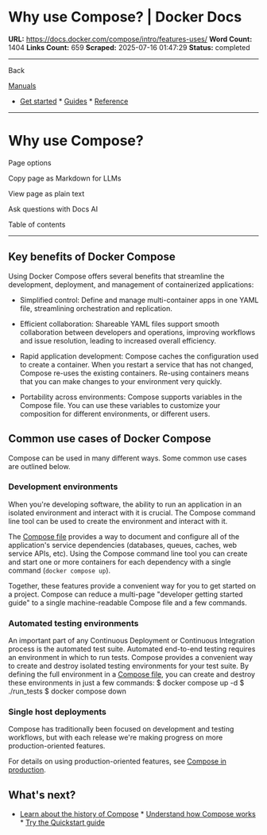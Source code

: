 # Why use Compose? | Docker Docs

**URL:** https://docs.docker.com/compose/intro/features-uses/
**Word Count:** 1404
**Links Count:** 659
**Scraped:** 2025-07-16 01:47:29
**Status:** completed

---

Back

[Manuals](https://docs.docker.com/manuals/)

  * [Get started](https://docs.docker.com/get-started/)   * [Guides](https://docs.docker.com/guides/)   * [Reference](https://docs.docker.com/reference/)

* * *

# Why use Compose?

Page options

Copy page as Markdown for LLMs

View page as plain text

Ask questions with Docs AI

Table of contents

* * *

## Key benefits of Docker Compose

Using Docker Compose offers several benefits that streamline the development, deployment, and management of containerized applications:

  * Simplified control: Define and manage multi-container apps in one YAML file, streamlining orchestration and replication.

  * Efficient collaboration: Shareable YAML files support smooth collaboration between developers and operations, improving workflows and issue resolution, leading to increased overall efficiency.

  * Rapid application development: Compose caches the configuration used to create a container. When you restart a service that has not changed, Compose re-uses the existing containers. Re-using containers means that you can make changes to your environment very quickly.

  * Portability across environments: Compose supports variables in the Compose file. You can use these variables to customize your composition for different environments, or different users.

## Common use cases of Docker Compose

Compose can be used in many different ways. Some common use cases are outlined below.

### Development environments

When you're developing software, the ability to run an application in an isolated environment and interact with it is crucial. The Compose command line tool can be used to create the environment and interact with it.

The [Compose file](https://docs.docker.com/reference/compose-file/) provides a way to document and configure all of the application's service dependencies \(databases, queues, caches, web service APIs, etc\). Using the Compose command line tool you can create and start one or more containers for each dependency with a single command \(`docker compose up`\).

Together, these features provide a convenient way for you to get started on a project. Compose can reduce a multi-page "developer getting started guide" to a single machine-readable Compose file and a few commands.

### Automated testing environments

An important part of any Continuous Deployment or Continuous Integration process is the automated test suite. Automated end-to-end testing requires an environment in which to run tests. Compose provides a convenient way to create and destroy isolated testing environments for your test suite. By defining the full environment in a [Compose file](https://docs.docker.com/reference/compose-file/), you can create and destroy these environments in just a few commands:               $ docker compose up -d     $ ./run_tests     $ docker compose down     

### Single host deployments

Compose has traditionally been focused on development and testing workflows, but with each release we're making progress on more production-oriented features.

For details on using production-oriented features, see [Compose in production](https://docs.docker.com/compose/how-tos/production/).

## What's next?

  * [Learn about the history of Compose](https://docs.docker.com/compose/intro/history/)   * [Understand how Compose works](https://docs.docker.com/compose/intro/compose-application-model/)   * [Try the Quickstart guide](https://docs.docker.com/compose/gettingstarted/)